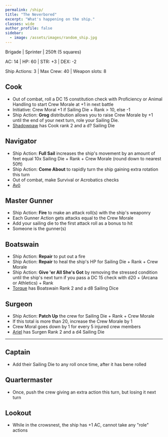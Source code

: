 ```yaml
---
permalink: /ship/
title: "The Neverbored"
excerpt: "What's happening on the ship."
classes: wide
author_profile: false
sidebar:
  - image: /assets/images/random_ship.jpg
---
```


Brigade | Sprinter | 250ft (5 squares)

AC: 14 | HP: 60 | STR: +3 | DEX: -2

Ship Actions: 3 | Max Crew: 40 | Weapon slots: 8


## Cook
* Out of combat, roll a DC 15 constitution check with Proficiency or Animal Handling to start Crew Morale at +1 in next battle
* Initiative: Crew Moral +1 if Sailing Die + Rank > 10, else -1
* Ship Action: **Grog** distribution allows you to raise Crew Morale by +1 until the end of your next turn, role your Sailing Die.
* [Shadowpaw](../players/shadowpaw/) has Cook rank 2 and a d? Sailing Die


## Navigator
* Ship Action: **Full Sail** increases the ship's movement by an amount of feet equal 10x Sailing Die + Rank + Crew Morale (round down to nearest 50ft)
* Ship Action: **Come About** to rapidly turn the ship gaining extra rotation this turn
* Out of combat, make Survival or Acrobatics checks
* [Avö](../players/avo/)

## Master Gunner
* Ship Action: **Fire** to make an attack roll(s) with the ship's weaponry
* Each Gunner Action gets attacks equal to the Crew Morale
* Add your sailing die to the first attack roll as a bonus to hit
* Someone is the gunner(s)

## Boatswain
* Ship Action: **Repair** to put out a fire
* Ship Action: **Repair** to heal the ship's HP for Sailing Die + Rank + Crew Morale
* Ship Action: **Give 'er All She's Got** by removing the stressed condition until the ship's next turn if you pass a DC 15 check with d20 + (Arcana or Athletics) + Rank
* [Torque](../players/torque/) has Boatswain Rank 2 and a d8 Sailing Dice

## Surgeon
* Ship Action: **Patch Up** the crew for Sailing Die + Rank + Crew Morale
* If this total is more than 20, increase the Crew Morale by 1
* Crew Moral goes down by 1 for every 5 injured crew members
* [Ariel](../players/ariel/) has Surgen Rank 2 and a d4 Sailing Die

-----

## Captain 
* Add their Sailing Die to any roll once time, after it has bene rolled

## Quartermaster
* Once, push the crew giving an extra action this turn, but losing it next turn

## Lookout
* While in the crowsnest, the ship has +1 AC, cannot take any "role" actions
